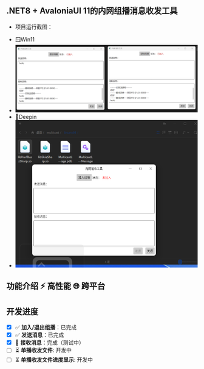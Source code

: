 ## .NET8 + AvaloniaUI 11的内网组播消息收发工具
* 项目运行截图：
 -   🪟Win11
 -    ![win11](./docs/assets/jt1.PNG)
 -   🐧Deepin
 -   ![deepin](./docs/assets/jt2.png)
##  功能介绍 ⚡ 高性能 🌐 跨平台
## 开发进度
- [x] ✅ **加入/退出组播**：已完成  
- [x] ✅ **发送消息**：已完成  
- [x] 🎨 **接收消息**：完成（测试中）
- [ ] ⏳ **单播收发文件**: 开发中
- [ ] ⏳ **单播收发文件进度显示**: 开发中